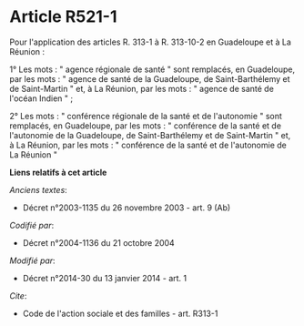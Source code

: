 # Article R521-1

Pour l'application des articles R. 313-1 à R. 313-10-2 en Guadeloupe et à La Réunion : 

1° Les mots : " agence régionale de santé " sont remplacés, en Guadeloupe, par les mots : " agence de santé de la Guadeloupe,
de Saint-Barthélemy et de Saint-Martin " et, à La Réunion, par les mots : " agence de santé de l'océan Indien " ; 

2° Les mots : " conférence régionale de la santé et de l'autonomie " sont remplacés, en Guadeloupe, par les mots : "
conférence de la santé et de l'autonomie de la Guadeloupe, de Saint-Barthélemy et de Saint-Martin " et, à La Réunion, par les
mots : " conférence de la santé et de l'autonomie de La Réunion "

**Liens relatifs à cet article**

_Anciens textes_:

  - Décret n°2003-1135 du 26 novembre 2003 - art. 9 (Ab)

_Codifié par_:

  - Décret n°2004-1136 du 21 octobre 2004

_Modifié par_:

  - Décret n°2014-30 du 13 janvier 2014 - art. 1

_Cite_:

  - Code de l'action sociale et des familles - art. R313-1
